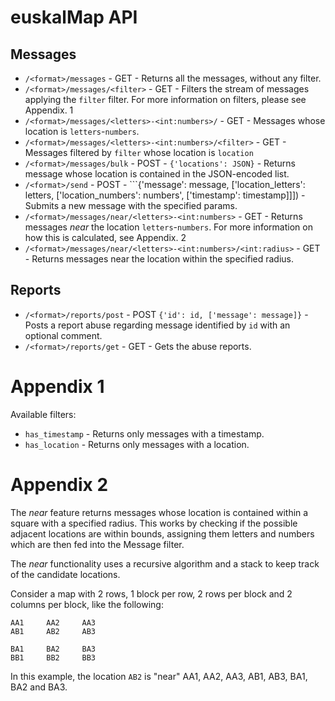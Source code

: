 # euskalMap API

## Messages

* ```/<format>/messages``` - GET - Returns all the messages, without any filter.
* ```/<format>/messages/<filter>``` - GET - Filters the stream of messages applying the ```filter``` filter. For more information on filters, please see Appendix. 1
* ```/<format>/messages/<letters>-<int:numbers>/``` - GET - Messages whose location is ```letters```-```numbers```.
* ```/<format>/messages/<letters>-<int:numbers>/<filter>``` - GET - Messages filtered by ```filter``` whose location is ```location```
* ```/<format>/messages/bulk``` - POST - ```{'locations': JSON}``` - Returns message whose location is contained in the JSON-encoded list.
* ```/<format>/send``` - POST - ```{'message': message, ['location_letters': letters, ['location_numbers': numbers', ['timestamp': timestamp]]]) - Submits a new message with the specified params.
* ```/<format>/messages/near/<letters>-<int:numbers>``` - GET - Returns messages *near* the location ```letters```-```numbers```. For more information on how this is calculated, see Appendix. 2
* ```/<format>/messages/near/<letters>-<int:numbers>/<int:radius>``` - GET - Returns messages near the location within the specified radius.

## Reports

* ```/<format>/reports/post``` - POST ```{'id': id, ['message': message]}``` - Posts a report abuse regarding message identified by ```id``` with an optional comment.
* ```/<format>/reports/get``` - GET - Gets the abuse reports. 

# Appendix 1

Available filters:

* ```has_timestamp``` - Returns only messages with a timestamp.
* ```has_location``` - Returns only messages with a location.

# Appendix 2

The *near* feature returns messages whose location is contained within a square with a specified radius. 
This works by checking if the possible adjacent locations are within bounds, assigning them letters and numbers which are then fed into the Message filter.

The *near* functionality uses a recursive algorithm and a stack to keep track of the candidate locations.

Consider a map with 2 rows, 1 block per row, 2 rows per block and 2 columns per block, like the following:

	AA1		AA2		AA3
	AB1		AB2		AB3
			
	BA1		BA2		BA3
	BB1		BB2		BB3
	
In this example, the location ```AB2``` is "near" AA1, AA2, AA3, AB1, AB3, BA1, BA2 and BA3.

